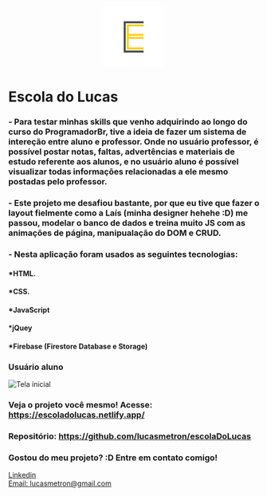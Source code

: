 <div align="center">
  <img src="./assets/images/eLogo.png" alt="Podcastr logo">
</div>

# Escola do Lucas

### - Para testar minhas skills que venho adquirindo ao longo do curso do ProgramadorBr, tive a ideia de fazer um sistema de intereção entre aluno e professor. Onde no usuário professor, é possível postar notas, faltas, advertências e materiais de estudo referente aos alunos, e no usuário aluno é possível visualizar todas informações relacionadas a ele mesmo postadas pelo professor. 
### - Este projeto me desafiou bastante, por que eu tive que fazer o layout fielmente como a Laís (minha designer hehehe :D) me passou, modelar o banco de dados e treina muito JS com as animações de página, manipualação do DOM e CRUD.

### - Nesta aplicação foram usados as seguintes tecnologias:

#### *HTML.
#### *CSS.
#### *JavaScript
#### *jQuey
#### *Firebase (Firestore Database e Storage)


### Usuário aluno
![Tela inicial](./assets/gifs/show2.gif)

### Veja o projeto você mesmo! Acesse: https://escoladolucas.netlify.app/
### Repositório: https://github.com/lucasmetron/escolaDoLucas

### Gostou do meu projeto? :D Entre em contato comigo! 
[Linkedin](https://www.linkedin.com/in/lucas-rosa-058683102/) <br/>
[Email: lucasmetron@gmail.com](mailto:lucasmetron@gmail.com)

